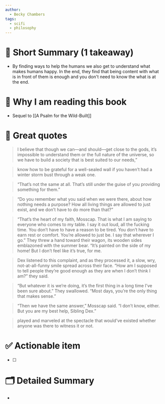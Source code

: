 ```yaml
---
author:
  - Becky Chambers
tags:
  - scifi
  - philosophy
---
```

# 📖 Short Summary (1 takeaway)
- By finding ways to help the humans we also get to understand what makes humans happy. In the end, they find that being content with what is in front of them is enough and you don't need to know the what is at the end.

# 🧐 Why I am reading this book
- Sequel to [[A Psalm for the Wild-Built]] 

# 🙊 Great quotes
> I believe that though we can—and should—get close to the gods, it’s impossible to understand them or the full nature of the universe, so we have to build a society that is best suited to our needs,”

> know how to be grateful for a well-sealed wall if you haven’t had a winter storm bust through a weak one.

> “That’s not the same at all. That’s still under the guise of you providing something for them.”

> “Do you remember what you said when we were there, about how nothing needs a purpose? How all living things are allowed to just exist, and we don’t have to do more than that?”

> “That’s the heart of my faith, Mosscap. That is what I am saying to everyone who comes to my table. I say it out loud, all the fucking time. You don’t have to have a reason to be tired. You don’t have to earn rest or comfort. You’re allowed to just be. I say that wherever I go.” They threw a hand toward their wagon, its wooden sides emblazoned with the summer bear. “It’s painted on the side of my home! But I don’t feel like it’s true, for me.

> Dex listened to this complaint, and as they processed it, a slow, wry, not-at-all-funny smile spread across their face. “How am I supposed to tell people they’re good enough as they are when I don’t think I am?” they said.

> “But whatever it is we’re doing, it’s the first thing in a long time I’ve been sure about.” They swallowed. “Most days, you’re the only thing that makes sense.”

> “Then we have the same answer,” Mosscap said. “I don’t know, either. But you are my best help, Sibling Dex.”

> played and marveled at the spectacle that would’ve existed whether anyone was there to witness it or not.

# ✅ Actionable item
- [ ]

# 🗂 Detailed Summary
-
